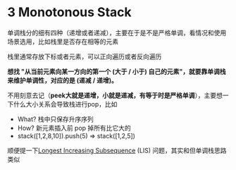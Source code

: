 # 3 Monotonous Stack

单调栈分的细有四种（递增或者递减），主要在于是不是严格单调，看情况和使用场景选用，比如栈里是否存在相等的元素

栈里通常存放下标或者元素，可以正向遍历或者反向遍历

**想找 "从当前元素向某一方向的第一个 (大于 / 小于) 自己的元素"，就要靠单调栈来维护单调性，对应的是 (递减 / 递增)。**

不用刻意去记（**peek大就是递增，小就是递减，有等于时是严格单调**），主要想一下什么大小关系会导致栈进行pop，比如

* What? 栈中只保存升序序列
* How? 新元素插入前 pop 掉所有比它大的
* stack(\[1,2,8,10]).push(5) => stack(\[1,2,5])

顺便提一下[Longest Increasing Subsequence](https://leetcode.com/problems/longest-increasing-subsequence/) (LIS) 问题，其实和但单调栈思路类似
